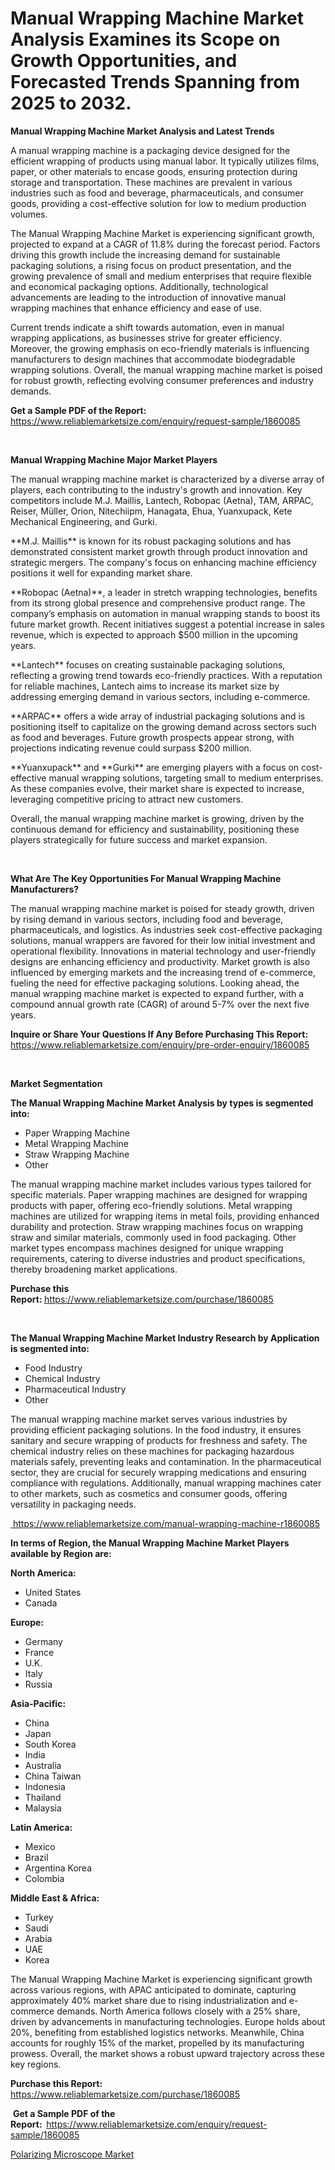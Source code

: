 <p><h1>Manual Wrapping Machine Market Analysis Examines its Scope on Growth Opportunities, and Forecasted Trends Spanning from 2025 to 2032.</h1></p><p><strong>Manual Wrapping Machine Market Analysis and Latest Trends</strong></p>
<p><p>A manual wrapping machine is a packaging device designed for the efficient wrapping of products using manual labor. It typically utilizes films, paper, or other materials to encase goods, ensuring protection during storage and transportation. These machines are prevalent in various industries such as food and beverage, pharmaceuticals, and consumer goods, providing a cost-effective solution for low to medium production volumes.</p><p>The Manual Wrapping Machine Market is experiencing significant growth, projected to expand at a CAGR of 11.8% during the forecast period. Factors driving this growth include the increasing demand for sustainable packaging solutions, a rising focus on product presentation, and the growing prevalence of small and medium enterprises that require flexible and economical packaging options. Additionally, technological advancements are leading to the introduction of innovative manual wrapping machines that enhance efficiency and ease of use.</p><p>Current trends indicate a shift towards automation, even in manual wrapping applications, as businesses strive for greater efficiency. Moreover, the growing emphasis on eco-friendly materials is influencing manufacturers to design machines that accommodate biodegradable wrapping solutions. Overall, the manual wrapping machine market is poised for robust growth, reflecting evolving consumer preferences and industry demands.</p></p>
<p><strong>Get a Sample PDF of the Report:&nbsp;</strong> <a href="https://www.reliablemarketsize.com/enquiry/request-sample/1860085?utm_campaign=2769&utm_medium=2&utm_source=Github&utm_content=ia&utm_term=22022025&utm_id=manual-wrapping-machine">https://www.reliablemarketsize.com/enquiry/request-sample/1860085</a></p>
<p>&nbsp;</p>
<p><strong>Manual Wrapping Machine Major Market Players</strong></p>
<p><p>The manual wrapping machine market is characterized by a diverse array of players, each contributing to the industry's growth and innovation. Key competitors include M.J. Maillis, Lantech, Robopac (Aetna), TAM, ARPAC, Reiser, Müller, Orion, Nitechiipm, Hanagata, Ehua, Yuanxupack, Kete Mechanical Engineering, and Gurki.</p><p>**M.J. Maillis** is known for its robust packaging solutions and has demonstrated consistent market growth through product innovation and strategic mergers. The company's focus on enhancing machine efficiency positions it well for expanding market share.</p><p>**Robopac (Aetna)**, a leader in stretch wrapping technologies, benefits from its strong global presence and comprehensive product range. The company’s emphasis on automation in manual wrapping stands to boost its future market growth. Recent initiatives suggest a potential increase in sales revenue, which is expected to approach $500 million in the upcoming years.</p><p>**Lantech** focuses on creating sustainable packaging solutions, reflecting a growing trend towards eco-friendly practices. With a reputation for reliable machines, Lantech aims to increase its market size by addressing emerging demand in various sectors, including e-commerce.</p><p>**ARPAC** offers a wide array of industrial packaging solutions and is positioning itself to capitalize on the growing demand across sectors such as food and beverages. Future growth prospects appear strong, with projections indicating revenue could surpass $200 million.</p><p>**Yuanxupack** and **Gurki** are emerging players with a focus on cost-effective manual wrapping solutions, targeting small to medium enterprises. As these companies evolve, their market share is expected to increase, leveraging competitive pricing to attract new customers.</p><p>Overall, the manual wrapping machine market is growing, driven by the continuous demand for efficiency and sustainability, positioning these players strategically for future success and market expansion.</p></p>
<p>&nbsp;</p>
<p><strong>What Are The Key Opportunities For Manual Wrapping Machine Manufacturers?</strong></p>
<p><p>The manual wrapping machine market is poised for steady growth, driven by rising demand in various sectors, including food and beverage, pharmaceuticals, and logistics. As industries seek cost-effective packaging solutions, manual wrappers are favored for their low initial investment and operational flexibility. Innovations in material technology and user-friendly designs are enhancing efficiency and productivity. Market growth is also influenced by emerging markets and the increasing trend of e-commerce, fueling the need for effective packaging solutions. Looking ahead, the manual wrapping machine market is expected to expand further, with a compound annual growth rate (CAGR) of around 5-7% over the next five years.</p></p>
<p><strong>Inquire or Share Your Questions If Any Before Purchasing This Report:</strong> <a href="https://www.reliablemarketsize.com/enquiry/pre-order-enquiry/1860085?utm_campaign=2769&utm_medium=2&utm_source=Github&utm_content=ia&utm_term=22022025&utm_id=manual-wrapping-machine">https://www.reliablemarketsize.com/enquiry/pre-order-enquiry/1860085</a></p>
<p>&nbsp;</p>
<p><strong>Market Segmentation</strong></p>
<p><strong>The Manual Wrapping Machine Market Analysis by types is segmented into:</strong></p>
<p><ul><li>Paper Wrapping Machine</li><li>Metal Wrapping Machine</li><li>Straw Wrapping Machine</li><li>Other</li></ul></p>
<p><p>The manual wrapping machine market includes various types tailored for specific materials. Paper wrapping machines are designed for wrapping products with paper, offering eco-friendly solutions. Metal wrapping machines are utilized for wrapping items in metal foils, providing enhanced durability and protection. Straw wrapping machines focus on wrapping straw and similar materials, commonly used in food packaging. Other market types encompass machines designed for unique wrapping requirements, catering to diverse industries and product specifications, thereby broadening market applications.</p></p>
<p><strong>Purchase this Report:&nbsp;</strong><a href="https://www.reliablemarketsize.com/purchase/1860085?utm_campaign=2769&utm_medium=2&utm_source=Github&utm_content=ia&utm_term=22022025&utm_id=manual-wrapping-machine">https://www.reliablemarketsize.com/purchase/1860085</a></p>
<p>&nbsp;</p>
<p><strong>The Manual Wrapping Machine Market Industry Research by Application is segmented into:</strong></p>
<p><ul><li>Food Industry</li><li>Chemical Industry</li><li>Pharmaceutical Industry</li><li>Other</li></ul></p>
<p><p>The manual wrapping machine market serves various industries by providing efficient packaging solutions. In the food industry, it ensures sanitary and secure wrapping of products for freshness and safety. The chemical industry relies on these machines for packaging hazardous materials safely, preventing leaks and contamination. In the pharmaceutical sector, they are crucial for securely wrapping medications and ensuring compliance with regulations. Additionally, manual wrapping machines cater to other markets, such as cosmetics and consumer goods, offering versatility in packaging needs.</p></p>
<p><a href="https://www.reliablemarketsize.com/manual-wrapping-machine-r1860085?utm_campaign=2769&utm_medium=2&utm_source=Github&utm_content=ia&utm_term=22022025&utm_id=manual-wrapping-machine">&nbsp;https://www.reliablemarketsize.com/manual-wrapping-machine-r1860085</a></p>
<p><strong>In terms of Region, the Manual Wrapping Machine Market Players available by Region are:</strong></p>
<p>
    <p> <strong> North America: </strong>
        <ul>
            <li>United States</li>
            <li>Canada</li>
        </ul>
        </p> 
    <p> <strong> Europe: </strong>
        <ul>
            <li>Germany</li>
            <li>France</li>
            <li>U.K.</li>
            <li>Italy</li>
            <li>Russia</li>
        </ul>
        </p> 
    <p> <strong> Asia-Pacific: </strong>
        <ul>
            <li>China</li>
            <li>Japan</li>
            <li>South Korea</li>
            <li>India</li>
            <li>Australia</li>
            <li>China Taiwan</li>
            <li>Indonesia</li>
            <li>Thailand</li>
            <li>Malaysia</li>
        </ul>
        </p> 
    <p> <strong> Latin America: </strong>
        <ul>
            <li>Mexico</li>
            <li>Brazil</li>
            <li>Argentina Korea</li>
            <li>Colombia</li>
        </ul>
        </p> 
    <p> <strong> Middle East & Africa: </strong>
        <ul>
            <li>Turkey</li>
            <li>Saudi</li>
            <li>Arabia</li>
            <li>UAE</li>
            <li>Korea</li>
        </ul>
    </p>
    </p>
<p><p>The Manual Wrapping Machine Market is experiencing significant growth across various regions, with APAC anticipated to dominate, capturing approximately 40% market share due to rising industrialization and e-commerce demands. North America follows closely with a 25% share, driven by advancements in manufacturing technologies. Europe holds about 20%, benefiting from established logistics networks. Meanwhile, China accounts for roughly 15% of the market, propelled by its manufacturing prowess. Overall, the market shows a robust upward trajectory across these key regions.</p></p>
<p><strong>Purchase this Report: </strong><a href="https://www.reliablemarketsize.com/purchase/1860085?utm_campaign=2769&utm_medium=2&utm_source=Github&utm_content=ia&utm_term=22022025&utm_id=manual-wrapping-machine">https://www.reliablemarketsize.com/purchase/1860085</a></p>
<p>&nbsp;<strong>Get a Sample PDF of the Report:&nbsp;&nbsp;</strong><a href="https://www.reliablemarketsize.com/enquiry/request-sample/1860085?utm_campaign=2769&utm_medium=2&utm_source=Github&utm_content=ia&utm_term=22022025&utm_id=manual-wrapping-machine">https://www.reliablemarketsize.com/enquiry/request-sample/1860085</a></p>
<p><strong></strong></p>
<p><p><a href="https://github.com/buqjavesora/Market-Research-Report-List-1/blob/main/polarizing-microscope-market.md?utm_campaign=2769&utm_medium=2&utm_source=Github&utm_content=ia&utm_term=22022025&utm_id=manual-wrapping-machine">Polarizing Microscope Market</a></p></p>